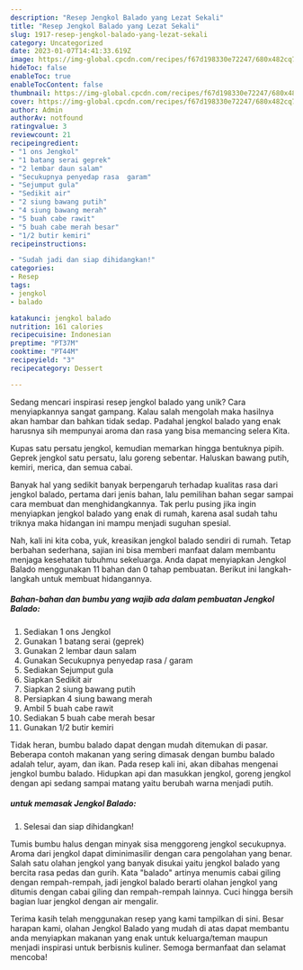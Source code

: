 ```yaml
---
description: "Resep Jengkol Balado yang Lezat Sekali"
title: "Resep Jengkol Balado yang Lezat Sekali"
slug: 1917-resep-jengkol-balado-yang-lezat-sekali
category: Uncategorized
date: 2023-01-07T14:41:33.619Z
image: https://img-global.cpcdn.com/recipes/f67d198330e72247/680x482cq70/jengkol-balado-foto-resep-utama.jpg
hideToc: false
enableToc: true
enableTocContent: false
thumbnail: https://img-global.cpcdn.com/recipes/f67d198330e72247/680x482cq70/jengkol-balado-foto-resep-utama.jpg
cover: https://img-global.cpcdn.com/recipes/f67d198330e72247/680x482cq70/jengkol-balado-foto-resep-utama.jpg
author: Admin
authorAv: notfound
ratingvalue: 3
reviewcount: 21
recipeingredient:
- "1 ons Jengkol"
- "1 batang serai geprek"
- "2 lembar daun salam"
- "Secukupnya penyedap rasa  garam"
- "Sejumput gula"
- "Sedikit air"
- "2 siung bawang putih"
- "4 siung bawang merah"
- "5 buah cabe rawit"
- "5 buah cabe merah besar"
- "1/2 butir kemiri"
recipeinstructions:

- "Sudah jadi dan siap dihidangkan!"
categories:
- Resep
tags:
- jengkol
- balado

katakunci: jengkol balado 
nutrition: 161 calories
recipecuisine: Indonesian
preptime: "PT37M"
cooktime: "PT44M"
recipeyield: "3"
recipecategory: Dessert

---
```





Sedang mencari inspirasi resep jengkol balado yang unik? Cara menyiapkannya sangat gampang. Kalau salah mengolah maka hasilnya akan hambar dan bahkan tidak sedap. Padahal jengkol balado yang enak harusnya sih mempunyai aroma dan rasa yang bisa memancing selera Kita.





Kupas satu persatu jengkol, kemudian memarkan hingga bentuknya pipih. Geprek jengkol satu persatu, lalu goreng sebentar. Haluskan bawang putih, kemiri, merica, dan semua cabai.

Banyak hal yang sedikit banyak berpengaruh terhadap kualitas rasa dari jengkol balado, pertama dari jenis bahan, lalu pemilihan bahan segar sampai cara membuat dan menghidangkannya. Tak perlu pusing jika ingin menyiapkan jengkol balado yang enak di rumah, karena asal sudah tahu triknya maka hidangan ini mampu menjadi suguhan spesial.






Nah, kali ini kita coba, yuk, kreasikan jengkol balado sendiri di rumah. Tetap berbahan sederhana, sajian ini bisa memberi manfaat dalam membantu menjaga kesehatan tubuhmu sekeluarga. Anda dapat menyiapkan Jengkol Balado menggunakan 11 bahan dan 0 tahap pembuatan. Berikut ini langkah-langkah untuk membuat hidangannya.

<!--inarticleads1-->

##### Bahan-bahan dan bumbu yang wajib ada dalam pembuatan Jengkol Balado:

1. Sediakan 1 ons Jengkol
1. Gunakan 1 batang serai (geprek)
1. Gunakan 2 lembar daun salam
1. Gunakan Secukupnya penyedap rasa / garam
1. Sediakan Sejumput gula
1. Siapkan Sedikit air
1. Siapkan 2 siung bawang putih
1. Persiapkan 4 siung bawang merah
1. Ambil 5 buah cabe rawit
1. Sediakan 5 buah cabe merah besar
1. Gunakan 1/2 butir kemiri


Tidak heran, bumbu balado dapat dengan mudah ditemukan di pasar. Beberapa contoh makanan yang sering dimasak dengan bumbu balado adalah telur, ayam, dan ikan. Pada resep kali ini, akan dibahas mengenai jengkol bumbu balado. Hidupkan api dan masukkan jengkol, goreng jengkol dengan api sedang sampai matang yaitu berubah warna menjadi putih. 

<!--inarticleads2-->

#####  untuk memasak Jengkol Balado:


1. Selesai dan siap dihidangkan!

Tumis bumbu halus dengan minyak sisa menggoreng jengkol secukupnya. Aroma dari jengkol dapat diminimasilir dengan cara pengolahan yang benar. Salah satu olahan jengkol yang banyak disukai yaitu jengkol balado yang bercita rasa pedas dan gurih. Kata &#34;balado&#34; artinya menumis cabai giling dengan rempah-rempah, jadi jengkol balado berarti olahan jengkol yang ditumis dengan cabai giling dan rempah-rempah lainnya. Cuci hingga bersih bagian luar jengkol dengan air mengalir. 

Terima kasih telah menggunakan resep yang kami tampilkan di sini. Besar harapan kami, olahan Jengkol Balado yang mudah di atas dapat membantu anda menyiapkan makanan yang enak untuk keluarga/teman maupun menjadi inspirasi untuk berbisnis kuliner. Semoga bermanfaat dan selamat mencoba!
